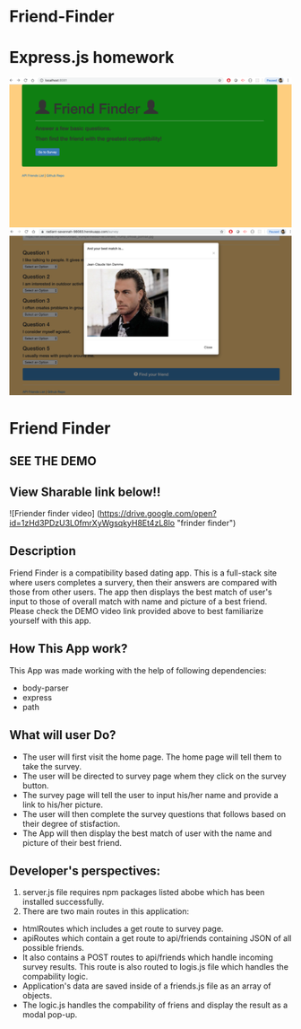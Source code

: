 # Friend-Finder
# Express.js homework

![Friends Finder Cli](friend1.jpg)
![Friends finder Cli](friend2.jpg)

# Friend Finder


## SEE THE DEMO 

## View Sharable link below!!
![Friender finder video] (https://drive.google.com/open?id=1zHd3PDzU3L0fmrXyWgsqkyH8Et4zL8lo "frinder finder")

## Description

Friend Finder is a compatibility based dating app. This is a full-stack site where users completes a survery, then their answers are compared with those from other users. The app then displays the best match of user's input to those of overall match with name and picture of a best friend. Please check the DEMO video link provided above to best familiarize yourself with this app.

## How This App work?
This App was made working with the help of following dependencies:
* body-parser
* express
* path

## What will user Do?

* The user will first visit the home page. The home page will tell them to take the survey.
* The user will be directed to survey page whem they click on the survey button.
* The survey page will tell the user to input his/her name and provide a link to his/her      picture.
* The user will then complete the survey questions that follows based on their degree of stisfaction.
* The App will then display the best match of user with the name and picture of their best friend.

## Developer's perspectives:
1. server.js file requires npm packages listed abobe which has been installed successfully.
2. There are two main routes in this application:
* htmlRoutes which includes a get route to survey page.
* apiRoutes which contain a get route to api/friends containing JSON of all possible friends.
* It also contains a POST routes to api/friends which handle incoming survey results. This route is also routed to logis.js file which handles the compability logic.
* Application's data are saved inside of a friends.js file as an array of objects.
* The logic.js handles the compability of friens and display the result as a modal pop-up.
